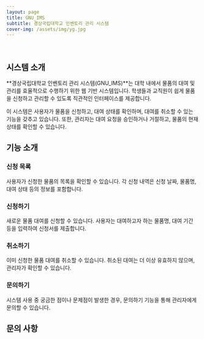 ```yaml
---
layout: page
title: GNU_IMS
subtitle: 경상국립대학교 인벤토리 관리 시스템
cover-img: /assets/img/yg.jpg
---
```


<br/>

## 시스템 소개

**경상국립대학교 인벤토리 관리 시스템(GNU_IMS)**는 대학 내에서 물품의 대여 및 관리를 효율적으로 수행하기 위한 웹 기반 시스템입니다. 학생들과 교직원이 쉽게 물품을 신청하고 관리할 수 있도록 직관적인 인터페이스를 제공합니다.

이 시스템은 사용자가 물품을 신청하고, 대여 상태를 확인하며, 대여를 취소할 수 있는 기능을 갖추고 있습니다. 또한, 관리자는 대여 요청을 승인하거나 거절하고, 물품의 현재 상태를 확인할 수 있습니다.

## 기능 소개

### 신청 목록
사용자가 신청한 물품의 목록을 확인할 수 있습니다. 각 신청 내역은 신청 날짜, 물품명, 대여 상태 등의 정보를 포함합니다.

### 신청하기
새로운 물품 대여를 신청할 수 있습니다. 사용자는 대여하고자 하는 물품명, 대여 기간 등을 입력하여 신청서를 제출합니다.

### 취소하기
이미 신청한 물품 대여를 취소할 수 있습니다. 취소된 대여는 더 이상 유효하지 않으며, 관리자가 확인할 수 있습니다.

### 문의하기
시스템 사용 중 궁금한 점이나 문제점이 발생한 경우, 문의하기 기능을 통해 관리자에게 문의할 수 있습니다.

## 문의 사항

